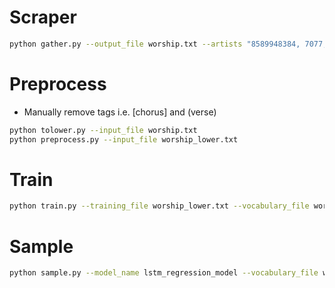 # Scraper
```Bash
python gather.py --output_file worship.txt --artists "8589948384, 7077, 16817, 17018, 137438971086"
```

# Preprocess
* Manually remove tags i.e. [chorus] and (verse)
```Bash
python tolower.py --input_file worship.txt
python preprocess.py --input_file worship_lower.txt
```

# Train
```Bash
python train.py --training_file worship_lower.txt --vocabulary_file worship_lower.vocab --model_name lstm_regression_model
```

# Sample
```Bash
python sample.py --model_name lstm_regression_model --vocabulary_file worship_lower.vocab --output_file sample.txt
```
